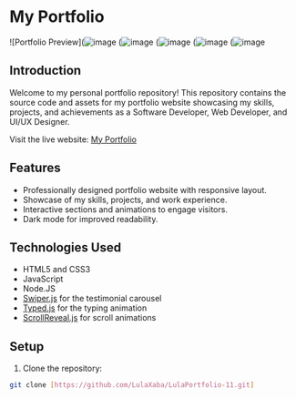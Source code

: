 # My Portfolio

![Portfolio Preview](![image]((https://github.com/LulaXaba/LulaPortfolio-11/commit/cd4efd511d9be6bd1976989d01eee1e08e3ee10a?short_path=0b4f095#diff-0b4f0953f1fb68a0d36bcb39dd402bc11b67f81116b5740046cd57a0f4f05c0b))
(![image](https://github.com/LulaXaba/LulaPortfolio-11/assets/95076684/f6b7e94b-69a3-4fba-b678-10f636967276)
(![image](https://github.com/LulaXaba/LulaPortfolio-11/assets/95076684/009e2789-fd18-4e9b-b4b5-27b529f69395)
(![image](https://github.com/LulaXaba/LulaPortfolio-11/assets/95076684/e959efb6-3fad-415f-8092-8f60a463c457)
(![image](https://github.com/LulaXaba/LulaPortfolio-11/assets/95076684/46899098-9c5f-4ab2-ad83-0a791b2aea8c)


## Introduction

Welcome to my personal portfolio repository! This repository contains the source code and assets for my portfolio website showcasing my skills, projects, and achievements as a Software Developer, Web Developer, and UI/UX Designer.

Visit the live website: [My Portfolio](https://www.example.com)

## Features

- Professionally designed portfolio website with responsive layout.
- Showcase of my skills, projects, and work experience.
- Interactive sections and animations to engage visitors.
- Dark mode for improved readability.

## Technologies Used

- HTML5 and CSS3
- JavaScript
- Node.JS
- [Swiper.js](https://swiperjs.com) for the testimonial carousel
- [Typed.js](https://github.com/mattboldt/typed.js/) for the typing animation
- [ScrollReveal.js](https://scrollrevealjs.org/) for scroll animations

## Setup

1. Clone the repository:

```bash
git clone [https://github.com/LulaXaba/LulaPortfolio-11.git]
